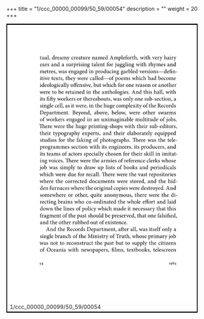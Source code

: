 +++
title = "1/ccc_00000_00099/50_59/00054"
description = ""
weight = 20
+++

<table style="border:2px solid black;max-width:800px;max-height:800px;" 
><tr><td>
<img class="center-fit-jpg"
src="/jpg_/out_jpg_1984__054.jpg">
1/ccc_00000_00099/50_59/00054
</img></td></tr></table>
